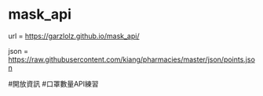 # mask_api
url = https://garzlolz.github.io/mask_api/

json = https://raw.githubusercontent.com/kiang/pharmacies/master/json/points.json

#開放資訊 
#口罩數量API練習
